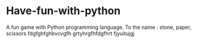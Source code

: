 # Have-fun-with-python
A fun game with Python programming language. To the name : stone, paper, scissors
fdgfghfghbvcvgfh
grtyhrgfhfdgfhrt
fjyuitujgj
